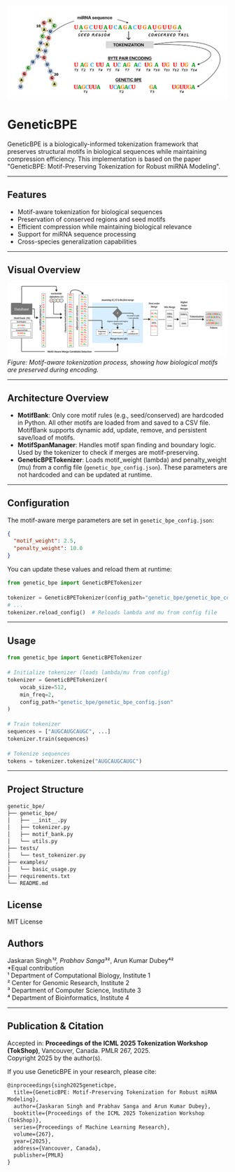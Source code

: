 ![GeneticBPE Workflow](assets/img1.png)

# GeneticBPE

GeneticBPE is a biologically-informed tokenization framework that preserves structural motifs in biological sequences while maintaining compression efficiency. This implementation is based on the paper "GeneticBPE: Motif-Preserving Tokenization for Robust miRNA Modeling".

---

## Features

- Motif-aware tokenization for biological sequences
- Preservation of conserved regions and seed motifs
- Efficient compression while maintaining biological relevance
- Support for miRNA sequence processing
- Cross-species generalization capabilities

---

## Visual Overview

![Motif-aware Tokenization](assets/img2.png)
*Figure: Motif-aware tokenization process, showing how biological motifs are preserved during encoding.*

---

## Architecture Overview

- **MotifBank**: Only core motif rules (e.g., seed/conserved) are hardcoded in Python. All other motifs are loaded from and saved to a CSV file. MotifBank supports dynamic add, update, remove, and persistent save/load of motifs.
- **MotifSpanManager**: Handles motif span finding and boundary logic. Used by the tokenizer to check if merges are motif-preserving.
- **GeneticBPETokenizer**: Loads motif_weight (lambda) and penalty_weight (mu) from a config file (`genetic_bpe_config.json`). These parameters are not hardcoded and can be updated at runtime.

---

## Configuration

The motif-aware merge parameters are set in `genetic_bpe_config.json`:

```json
{
  "motif_weight": 2.5,
  "penalty_weight": 10.0
}
```

You can update these values and reload them at runtime:

```python
from genetic_bpe import GeneticBPETokenizer

tokenizer = GeneticBPETokenizer(config_path="genetic_bpe/genetic_bpe_config.json")
# ...
tokenizer.reload_config()  # Reloads lambda and mu from config file
```

---

## Usage

```python
from genetic_bpe import GeneticBPETokenizer

# Initialize tokenizer (loads lambda/mu from config)
tokenizer = GeneticBPETokenizer(
    vocab_size=512,
    min_freq=2,
    config_path="genetic_bpe/genetic_bpe_config.json"
)

# Train tokenizer
sequences = ["AUGCAUGCAUGC", ...]
tokenizer.train(sequences)

# Tokenize sequences
tokens = tokenizer.tokenize("AUGCAUGCAUGC")
```

---

## Project Structure

```
genetic_bpe/
├── genetic_bpe/
│   ├── __init__.py
│   ├── tokenizer.py
│   ├── motif_bank.py
│   └── utils.py
├── tests/
│   └── test_tokenizer.py
├── examples/
│   └── basic_usage.py
├── requirements.txt
└── README.md
```

## License

MIT License

## Authors

Jaskaran Singh*¹², Prabhav Sanga*³², Arun Kumar Dubey⁴²  
*Equal contribution  
¹ Department of Computational Biology, Institute 1  
² Center for Genomic Research, Institute 2  
³ Department of Computer Science, Institute 3  
⁴ Department of Bioinformatics, Institute 4

---

## Publication & Citation

Accepted in: **Proceedings of the ICML 2025 Tokenization Workshop (TokShop)**, Vancouver, Canada. PMLR 267, 2025.  
Copyright 2025 by the author(s).

If you use GeneticBPE in your research, please cite:

```
@inproceedings{singh2025geneticbpe,
  title={GeneticBPE: Motif-Preserving Tokenization for Robust miRNA Modeling},
  author={Jaskaran Singh and Prabhav Sanga and Arun Kumar Dubey},
  booktitle={Proceedings of the ICML 2025 Tokenization Workshop (TokShop)},
  series={Proceedings of Machine Learning Research},
  volume={267},
  year={2025},
  address={Vancouver, Canada},
  publisher={PMLR}
}
```
